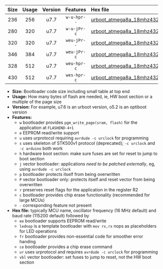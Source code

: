 |Size|Usage|Version|Features|Hex file|
|:-:|:-:|:-:|:-:|:--|
|236|256|u7.7|`w-u-hpr--`|[urboot_atmega8a_18mhz432_230400bps_lednop_fr_ur.hex](https://raw.githubusercontent.com/stefanrueger/urboot.hex/main/mcus/atmega8a/fcpu_18mhz432/230400_bps/urboot_atmega8a_18mhz432_230400bps_lednop_fr_ur.hex)|
|280|320|u7.7|`w-u-jPr-c`|[urboot_atmega8a_18mhz432_230400bps_lednop_fr_ce_ur_vbl.hex](https://raw.githubusercontent.com/stefanrueger/urboot.hex/main/mcus/atmega8a/fcpu_18mhz432/230400_bps/urboot_atmega8a_18mhz432_230400bps_lednop_fr_ce_ur_vbl.hex)|
|320|320|u7.7|`weu-jPr--`|[urboot_atmega8a_18mhz432_230400bps_ee_lednop_fr_ur_vbl.hex](https://raw.githubusercontent.com/stefanrueger/urboot.hex/main/mcus/atmega8a/fcpu_18mhz432/230400_bps/urboot_atmega8a_18mhz432_230400bps_ee_lednop_fr_ur_vbl.hex)|
|346|384|u7.7|`weu-jPr-c`|[urboot_atmega8a_18mhz432_230400bps_ee_lednop_fr_ce_ur_vbl.hex](https://raw.githubusercontent.com/stefanrueger/urboot.hex/main/mcus/atmega8a/fcpu_18mhz432/230400_bps/urboot_atmega8a_18mhz432_230400bps_ee_lednop_fr_ce_ur_vbl.hex)|
|328|512|u7.7|`weu-hpr-c`|[urboot_atmega8a_18mhz432_230400bps_ee_lednop_fr_ce_ur.hex](https://raw.githubusercontent.com/stefanrueger/urboot.hex/main/mcus/atmega8a/fcpu_18mhz432/230400_bps/urboot_atmega8a_18mhz432_230400bps_ee_lednop_fr_ce_ur.hex)|
|430|512|u7.7|`wes-hpr-c`|[urboot_atmega8a_18mhz432_230400bps_ee_lednop_fr_ce.hex](https://raw.githubusercontent.com/stefanrueger/urboot.hex/main/mcus/atmega8a/fcpu_18mhz432/230400_bps/urboot_atmega8a_18mhz432_230400bps_ee_lednop_fr_ce.hex)|

- **Size:** Bootloader code size including small table at top end
- **Usage:** How many bytes of flash are needed, ie, HW boot section or a multiple of the page size
- **Version:** For example, u7.6 is an urboot version, o5.2 is an optiboot version
- **Features:**
  + `w` bootloader provides `pgm_write_page(sram, flash)` for the application at `FLASHEND-4+1`
  + `e` EEPROM read/write support
  + `u` uses urprotocol requiring `avrdude -c urclock` for programming
  + `s` uses skeleton of STK500v1 protocol (deprecated); `-c urclock` and `-c arduino` both work
  + `h` hardware boot section: make sure fuses are set for reset to jump to boot section
  + `j` vector bootloader: applications *need to be patched externally*, eg, using `avrdude -c urclock`
  + `p` bootloader protects itself from being overwritten
  + `P` vector bootloader only: protects itself and reset vector from being overwritten
  + `r` preserves reset flags for the application in the register R2
  + `c` bootloader provides chip erase functionality (recommended for large MCUs)
  + `-` corresponding feature not present
- **Hex file:** typically MCU name, oscillator frequency (16 MHz default) and baud rate (115200 default) followed by
  + `ee` bootloader supports EEPROM read/write
  + `lednop` is a template bootloader with `mov rx,rx` nops as placeholders for LED operations
  + `fr` bootloader provides non-essential code for smoother error handing
  + `ce` bootloader provides a chip erase command
  + `ur` uses urprotocol and requires `avrdude -c urclock` for programming
  + `vbl` vector bootloader: set fuses to jump to reset, not the HW boot section
